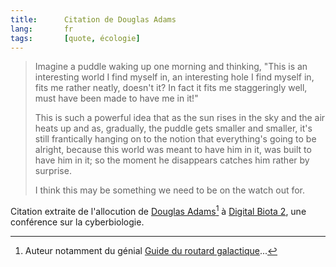 ```yaml
---
title:      Citation de Douglas Adams
lang:       fr
tags:       [quote, écologie]
---
```


> Imagine a puddle waking up one morning and thinking, "This is an interesting world I find myself in, an interesting hole I find myself in, fits me rather neatly, doesn't it? In fact it fits me staggeringly well, must have been made to have me in it!"
>
> This is such a powerful idea that as the sun rises in the sky and the air heats up and as, gradually, the puddle gets smaller and smaller, it's still frantically hanging on to the notion that everything's going to be alright, because this world was meant to have him in it, was built to have him in it; so the moment he disappears catches him rather by surprise.
>
> I think this may be something we need to be on the watch out for.

Citation extraite de l'allocution de [Douglas Adams](http://www.douglasadams.com/)[^1] à [Digital Biota 2](http://www.biota.org/people/douglasadams/index.html), une conférence sur la cyberbiologie.

[^1]: Auteur notamment du génial [Guide du routard galactique](http://fr.wikipedia.org/wiki/H2G2)...
